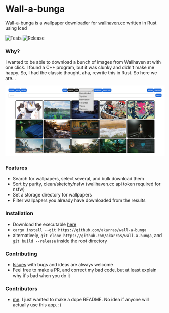 # Wall-a-bunga
Wall-a-bunga is a wallpaper downloader for [wallhaven.cc](http://wallhaven.cc) written in Rust using Iced

![Tests](https://github.com/akarras/wall-a-bunga/workflows/Tests/badge.svg)
![Release](https://github.com/akarras/wall-a-bunga/workflows/Release/badge.svg)

### Why?
I wanted to be able to download a bunch of images from Wallhaven at with one click. I found a C++ program, but it was 
clunky and didn't make me happy. So, I had the classic thought, aha, rewrite this in Rust. So here we are...

![](demo.gif)

### Features
* Search for wallpapers, select several, and bulk download them
* Sort by purity, clean/sketchy/nsfw (wallhaven.cc api token required for nsfw)
* Set a storage directory for wallpapers
* Filter wallpapers you already have downloaded from the results

### Installation
* Download the executable [here](https://github.com/akarras/wall-a-bunga/releases/latest)
* `cargo install --git https://github.com/akarras/wall-a-bunga`
* alternatively, `git clone https://github.com/akarras/wall-a-bunga`, and `git build --release` inside the root directory

### Contributing
* [Issues](https://github.com/akarras/wall-a-bunga/issues/new) with bugs and ideas are always welcome
* Feel free to make a PR, and correct my bad code, but at least explain why it's bad when you do it

### Contributors
* [me](https://github.com/akarras). I just wanted to make a dope README.
 No idea if anyone will actually use this app. :)